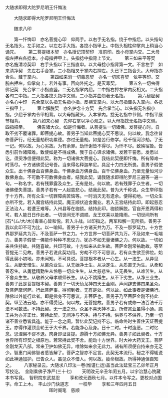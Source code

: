   大随求即得大陀罗尼明王忏悔法
　　




　　大随求即得大陀罗尼明王忏悔法


　　随求八印

　　第一忏悔印　亦名菩提心印　仰两手。以右手无名指。绕于中指后。以头指句无名指头。左手如之。以左右手大指。各捻小指甲上。中指头相柱仰掌向上稍当心诵咒。
　　第二菩提根本契　亦名授记顶契印　准前印。改小母掌内交。二大母指左押右各捻本。小母指押甲上。头指捻中指背上节文。
　　第三如来平等契　亦名施清凉契印　右手头指以下三指直申。以大母捻小指背第一文。不言左手　如来清净契　先左右手合掌。二小指相叉于掌内右押左。头已下三指合头。大母指亦合头。藏于掌内。
　　第四如来消一切毒恶契　亦名一切欢喜契　依平等印。交腕右押左。仰掌向上。若外有事。回向外托之。是灭毒契。
　　第五名一切虫得佛记契　先合掌二小指直竖。二无名指掌内屈。二中指右押左掌内反相叉。二头指各句二中指。二大指各捻头指中文侧。二小指并曲勿著无名指。
　　第六秘密契　亦名心中印　先合掌以头指无名指小指。反相叉掌内。以大母指藏头入掌内。各捻三指甲上。
　　第七解脱契　亦名护念十方契　先合掌当心。以头指无名指小指。少屈于掌内令甲相背。以大母指藏头。入本掌内。捻无名指中节侧。中指平展节相背。
　　第八如来心契　先仰右掌以净心观之。以大母指捻无名指中文侧。四指把拳。
　　佛告诸大众。如是忏悔者。从菩提生一切诸佛。发菩提心时。自取不劣不覆诸罪。即菩提心故。善男子当知此菩提心契不思议。何以故。我念往昔修菩萨行。经无量劫积功累德。亦过无量劫。如是苦行修学。经千恒河沙劫。了无一记。何以故。为心劣故。为有余罪。劫忏谢皆不得尽。为忏不尽。致殃宿昝。皆悉引前作诸障难。致使如是不得成佛。我于自心谛求诸佛。发若干誓愿。发愿以讫。须臾净信便得此契。称为一切诸佛大菩提心。我结此契便即忏悔。所有障难一时荡尽。十方诸佛受记号吾。当来得名释迦牟尼。具足十力四无所畏。善男子假使众生。出十佛身血百佛身血。千佛身血万佛身血。百千亿佛身血。乃至无量恒河沙数佛身血。不可数不可数佛身血者。结我此契。诵我随求即得陀罗尼三遍等一遍一句。一称名字。若有残罪露及众生。无有是处。何以故。若有残罪于众生者。一切诸佛便失菩提。善男子若有一人起慈悲心。结我此契。普为大千称说。众生举印指于十方界。所有众生一切罪障病苦恼等。一时消灭无有遗余。便得初地。一切众生亦所不觉。若入魔宫结持此契。魔王顺伏追舍魔业。若入王宫结持此印。即起慈忍正法治人。若遭王难等。入州县等在枷锁。结持此印。枷锁解脱。官自开恩两得和可。若人能日日作此者。一切世间无不调顺。龙王欢喜以能降雨。一切世间所有[石*(ㄙ/大/木)]毒害心皆和悦。若入斗战。以印指之。两军和解一无所损。善男子我以此印不可为比。以一喻知。善男子十方诸天共为万。不及一那罗延力。十方世界那罗延共为万。不及菩萨一节之力。十方世界一切菩萨共为万。不及如来一毛端力。善男子假使一佛能作种种不思议力。犹亦不如无量诸佛之力。何以故。一切如来共住持故。共随喜故。共印可故。十方如来从此生故。菩萨金刚常祐助故。等至菩提无二见故。善男子若说此契功用。穷劫不尽不可思议。若有众生欲至佛位。始得此契小初地。亦未闻知。不可具说。菩提根本者从一心生。从一法生。从异见生。从断爱憎生。从离杀业生。从无始净土生。从决定生。从质直无为生。从柔和善忍生。从勇猛精勤生从怜愍一切众生生。从大慈悲生。从无畏生。从难苦生。从不舍众生生。从敬养父母孝顺师长生。从心不跳躁生。从不下劣生。从净三业生。善男子此是菩提根本契。善男子一切天仙龙神四天王金刚。声闻辟支佛四果圣众。及菩萨摩诃萨。行此菩萨事。得彻到者。无有是处。何以故。如此事者是诸佛行。除佛以外能行此者。即是佛身不可思议。非菩萨也。善男子乃至菩萨金刚不持此契。纵至法云地。亦不得受记。何以故。无菩提故。善男子若有或修一法百法千万法不可数法。不持此契。无一法之分。众圣不喜天神不卫。所修灵业虽得小通。魔王共为亦非正仕。若持此契。无间净与不净。持与不持。供养与不供养。乃至一切诸不善业悉皆具造。能于一念之间。暂忆此契记持不忘。临命终时生善住天证菩提王。亦得作灌顶金轮王于大千界。若能净心及身。日十二时。十时造恶。二时忆念。思涅槃不谬不退。肉身即证菩提。游腾十方如佛无异。善男子如此契者。十方世界所有印契之根原也。若常持此契不舍。能动十方世界。时大神大药叉王。菩萨金刚龙天八部。常来卫护如佛无异。唯除如来余无此力。诸有所须便自持来亦无乏少。智惠门闻佛智者悉皆解了。菩萨之智亦不足言。此契无本流行。秘之不得辄说如此神通加护。已告众人。虽见众不借人。何以故。疲命根故。所得神通但自知之。
　　八家秘录云。大随求八印法一卷(惟谨仁运)盖当此法延宝三乙卯年正月写挍讫。　金刚乘佛子净严(三十七)
　　天明改元辛丑年闰五月。以宇治慧心院藏本书写竟。　智积院东武慈忍
　　享和改元酉秋七月。以件本令写之。更校对点国字。命工上木。　丰山沙门快道志
　　一校毕
　　享和三年四月五日
　　　　　　　　　　晖时阁笔　慈顺

